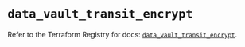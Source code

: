 # `data_vault_transit_encrypt`

Refer to the Terraform Registry for docs: [`data_vault_transit_encrypt`](https://registry.terraform.io/providers/hashicorp/vault/4.2.0/docs/data-sources/transit_encrypt).
